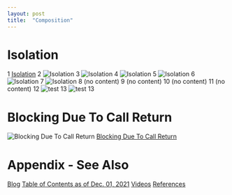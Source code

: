 ```yaml
---
layout: post
title:  "Composition"
---
```

# Isolation
1 [Isolation](isolation.svg)
2 ![Isolation](isolation.svg)
3 ![Isolation](./assets/isolation.svg)
4 ![Isolation](https://github.com/guitarvydas/guitarvydas.github.io/blob/master/assets/isolation.svg)
5 ![Isolation](/docs/assets/isolation.svg)
6 ![Isolation](/docs/assets/isolation.svg)
7 ![Isolation](c.png)
8 (no content)
9 (no content)
10 (no content)
11 (no content)
12 ![test](assets/isolation.svg)
13 ![test 13](assets/d.png)
# Blocking Due To Call Return
![Blocking Due To Call Return](./Composition-Blocking%20Due%20To%20Call%20Return.svg)
[Blocking Due To Call Return](./Composition-Blocking%20Due%20To%20Call%20Return.svg)
# Appendix - See Also
[Blog](https://guitarvydas.github.io)
[Table of Contents as of Dec. 01, 2021](https://guitarvydas.github.io/2021/12/10/Table-of-Contents-Dec-01-2021.html)
[Videos](https://www.youtube.com/channel/UC2bdO9l84VWGlRdeNy5)
[References](https://guitarvydas.github.io/2021/01/14/References.html)

<script src="https://utteranc.es/client.js" 
        repo="guitarvydas/guitarvydas.github.io" 
        issue-term="pathname" 
        theme="github-light" 
        crossorigin="anonymous" 
        async> 
</script> 
